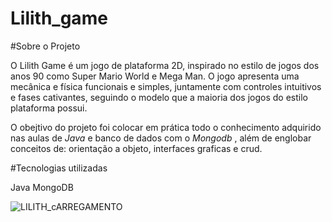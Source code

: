 # Lilith_game


#Sobre o Projeto

O Lilith Game é um jogo de plataforma 2D, inspirado no estilo de jogos dos anos 90 como Super Mario World e Mega Man. O jogo apresenta uma mecânica e física funcionais e simples, juntamente com controles intuitivos e fases cativantes, seguindo o modelo que a maioria dos jogos do estilo plataforma possui.

O obejtivo do projeto foi colocar em prática todo o conhecimento adquirido nas aulas de *Java* e banco de dados com o *Mongodb* , além de englobar conceitos de: orientação a objeto, interfaces graficas e crud.



#Tecnologias utilizadas

Java
MongoDB



![LILITH_cARREGAMENTO](https://github.com/LucasDi4s/Lilith_game/assets/124370470/d19b0f08-2644-4dfe-b032-75be06c5bbf1)
